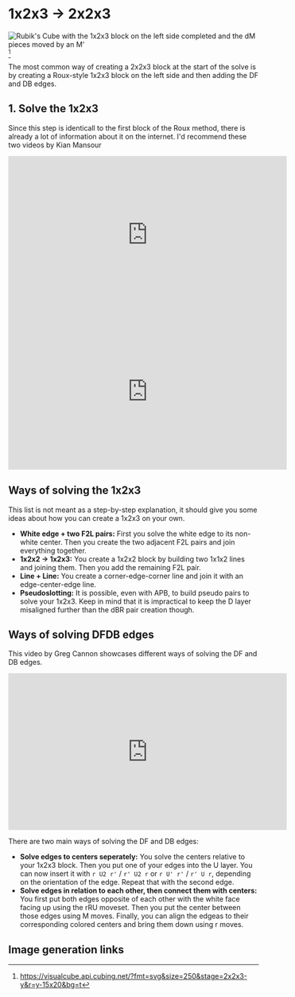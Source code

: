 # 1x2x3 → 2x2x3
<image class="right" alt="Rubik's Cube with the 1x2x3 block on the left side completed and the dM pieces moved by an M'" src="/images/tutorial/223/123-223/123-223.svg">[^123-223]<br>

The most common way of creating a 2x2x3 block at the start of the solve is by creating a Roux-style 1x2x3 block on the left side and then adding the DF and DB edges. 

## 1. Solve the 1x2x3
Since this step is identicall to the first block of the Roux method, there is already a lot of information about it on the internet. I'd recommend these two videos by Kian Mansour

<iframe width="560" height="315" src="https://www.youtube-nocookie.com/embed/pj_IsOCJS3k?si=0eh1GavkEYpUBOWH&amp;start=203" title="YouTube video player" frameborder="0" allow="accelerometer; autoplay; clipboard-write; encrypted-media; gyroscope; picture-in-picture; web-share" referrerpolicy="strict-origin-when-cross-origin" allowfullscreen></iframe>
<iframe width="560" height="315" src="https://www.youtube-nocookie.com/embed/LgIoz-Thh4k?si=doIAbxIaO_i0MeWJ&amp;start=1" title="YouTube video player" frameborder="0" allow="accelerometer; autoplay; clipboard-write; encrypted-media; gyroscope; picture-in-picture; web-share" referrerpolicy="strict-origin-when-cross-origin" allowfullscreen></iframe>

## Ways of solving the 1x2x3
This list is not meant as a step-by-step explanation, it should give you some ideas about how you can create a 1x2x3 on your own.
- **White edge + two F2L pairs:** First you solve the white edge to its non-white center. Then you create the two adjacent F2L pairs and join everything together.
- **1x2x2 → 1x2x3:** You create a 1x2x2 block by building two 1x1x2 lines and joining them. Then you add the remaining F2L pair.
- **Line + Line:** You create a corner-edge-corner line and join it with an edge-center-edge line.
- **Pseudoslotting:** It is possible, even with APB, to build pseudo pairs to solve your 1x2x3. Keep in mind that it is impractical to keep the D layer misaligned further than the dBR pair creation though.

## Ways of solving DFDB edges
This video by Greg Cannon showcases different ways of solving the DF and DB edges.
<iframe width="560" height="315" src="https://www.youtube-nocookie.com/embed/Ai3qnnFBNuI?si=tGO771FYvDL5FjIn" title="YouTube video player" frameborder="0" allow="accelerometer; autoplay; clipboard-write; encrypted-media; gyroscope; picture-in-picture; web-share" referrerpolicy="strict-origin-when-cross-origin" allowfullscreen></iframe>

There are two main ways of solving the DF and DB edges:
- **Solve edges to centers seperately:** You solve the centers relative to your 1x2x3 block. Then you put one of your edges into the U layer. You can now insert it with `r U2 r'` / `r' U2 r` or `r U' r'` / `r' U r`, depending on the orientation of the edge. Repeat that with the second edge.
- **Solve edges in relation to each other, then connect them with centers:** You first put both edges opposite of each other with the white face facing up using the rRU moveset. Then you put the center between those edges using M moves. Finally, you can align the edgeas to their corresponding colored centers and bring them down using r moves.

## Image generation links
[^123-223]: <https://visualcube.api.cubing.net/?fmt=svg&size=250&stage=2x2x3-y&r=y-15x20&bg=t>